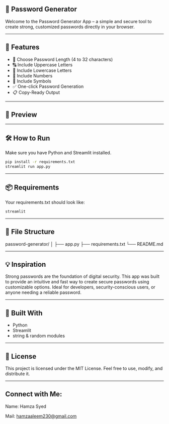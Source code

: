 ## 🔐 Password Generator
Welcome to the Password Generator App – a simple and secure tool to create strong, customized passwords directly in your browser.

---

## 🚀 Features
* 🎯 Choose Password Length (4 to 32 characters)
* 🔠 Include Uppercase Letters
* 🔡 Include Lowercase Letters
* 🔢 Include Numbers
* 🔣 Include Symbols
* ✅ One-click Password Generation
* 📋 Copy-Ready Output

---

## 📸 Preview

---

## 🛠️ How to Run
Make sure you have Python and Streamlit installed.
```bash
pip install -r requirements.txt
streamlit run app.py
```

---

## 📦 Requirements
Your requirements.txt should look like:
```bash
streamlit
```

---

## 📁 File Structure
password-generator/
│
├── app.py
├── requirements.txt
└── README.md

---

## 💡 Inspiration
Strong passwords are the foundation of digital security. This app was built to provide an intuitive and fast way to create secure passwords using customizable options. Ideal for developers, security-conscious users, or anyone needing a reliable password.

---

## 🧠 Built With
* Python
* Streamlit
* string & random modules

---

## 📃 License
This project is licensed under the MIT License. Feel free to use, modify, and distribute it.

---

## Connect with Me:
Name: Hamza Syed

Mail: hamzaaleem230@gmail.com
